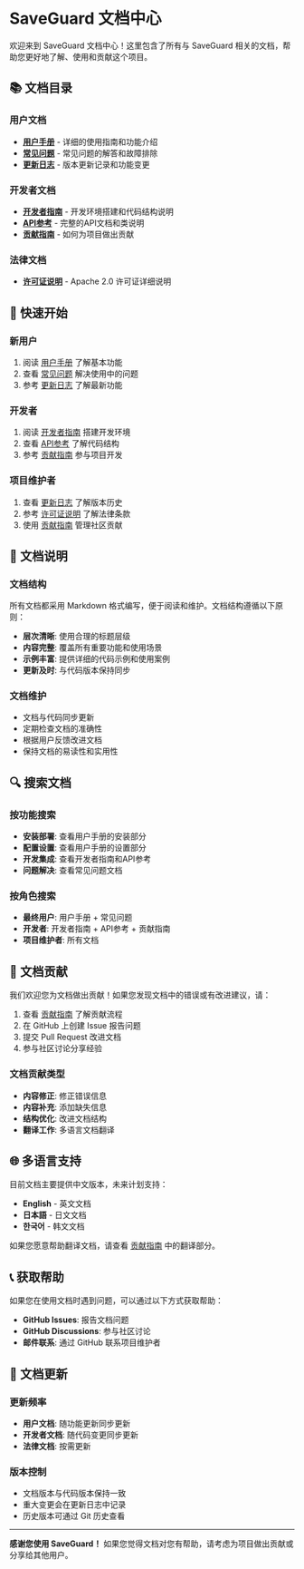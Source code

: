 # SaveGuard 文档中心

欢迎来到 SaveGuard 文档中心！这里包含了所有与 SaveGuard 相关的文档，帮助您更好地了解、使用和贡献这个项目。

## 📚 文档目录

### 用户文档
- **[用户手册](用户手册.md)** - 详细的使用指南和功能介绍
- **[常见问题](常见问题.md)** - 常见问题的解答和故障排除
- **[更新日志](更新日志.md)** - 版本更新记录和功能变更

### 开发者文档
- **[开发者指南](开发者指南.md)** - 开发环境搭建和代码结构说明
- **[API参考](API参考.md)** - 完整的API文档和类说明
- **[贡献指南](贡献指南.md)** - 如何为项目做出贡献

### 法律文档
- **[许可证说明](许可证说明.md)** - Apache 2.0 许可证详细说明

## 🚀 快速开始

### 新用户
1. 阅读 [用户手册](用户手册.md) 了解基本功能
2. 查看 [常见问题](常见问题.md) 解决使用中的问题
3. 参考 [更新日志](更新日志.md) 了解最新功能

### 开发者
1. 阅读 [开发者指南](开发者指南.md) 搭建开发环境
2. 查看 [API参考](API参考.md) 了解代码结构
3. 参考 [贡献指南](贡献指南.md) 参与项目开发

### 项目维护者
1. 查看 [更新日志](更新日志.md) 了解版本历史
2. 参考 [许可证说明](许可证说明.md) 了解法律条款
3. 使用 [贡献指南](贡献指南.md) 管理社区贡献

## 📖 文档说明

### 文档结构
所有文档都采用 Markdown 格式编写，便于阅读和维护。文档结构遵循以下原则：

- **层次清晰**: 使用合理的标题层级
- **内容完整**: 覆盖所有重要功能和使用场景
- **示例丰富**: 提供详细的代码示例和使用案例
- **更新及时**: 与代码版本保持同步

### 文档维护
- 文档与代码同步更新
- 定期检查文档的准确性
- 根据用户反馈改进文档
- 保持文档的易读性和实用性

## 🔍 搜索文档

### 按功能搜索
- **安装部署**: 查看用户手册的安装部分
- **配置设置**: 查看用户手册的设置部分
- **开发集成**: 查看开发者指南和API参考
- **问题解决**: 查看常见问题文档

### 按角色搜索
- **最终用户**: 用户手册 + 常见问题
- **开发者**: 开发者指南 + API参考 + 贡献指南
- **项目维护者**: 所有文档

## 📝 文档贡献

我们欢迎您为文档做出贡献！如果您发现文档中的错误或有改进建议，请：

1. 查看 [贡献指南](贡献指南.md) 了解贡献流程
2. 在 GitHub 上创建 Issue 报告问题
3. 提交 Pull Request 改进文档
4. 参与社区讨论分享经验

### 文档贡献类型
- **内容修正**: 修正错误信息
- **内容补充**: 添加缺失信息
- **结构优化**: 改进文档结构
- **翻译工作**: 多语言文档翻译

## 🌐 多语言支持

目前文档主要提供中文版本，未来计划支持：

- **English** - 英文文档
- **日本語** - 日文文档
- **한국어** - 韩文文档

如果您愿意帮助翻译文档，请查看 [贡献指南](贡献指南.md) 中的翻译部分。

## 📞 获取帮助

如果您在使用文档时遇到问题，可以通过以下方式获取帮助：

- **GitHub Issues**: 报告文档问题
- **GitHub Discussions**: 参与社区讨论
- **邮件联系**: 通过 GitHub 联系项目维护者

## 🔄 文档更新

### 更新频率
- **用户文档**: 随功能更新同步更新
- **开发者文档**: 随代码变更同步更新
- **法律文档**: 按需更新

### 版本控制
- 文档版本与代码版本保持一致
- 重大变更会在更新日志中记录
- 历史版本可通过 Git 历史查看

---

**感谢您使用 SaveGuard！** 如果您觉得文档对您有帮助，请考虑为项目做出贡献或分享给其他用户。

